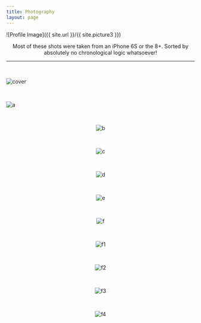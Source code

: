```yaml
---
title: Photography 
layout: page
---
```

![Profile Image]({{ site.url }}/{{ site.picture3 }})

<p style="text-align: center">Most of these shots were taken from an iPhone 6S or the 8+. Sorted by absolutely no chronological logic whatsoever!</p>

<hr>

<br />

<div markdown="1">

![cover](assets/images/f2.jpg)

</div>

<br />

<div markdown="1">

![a](assets/images/p1.jpg)

</div>

<br />

 
<div style="text-align: center" markdown="1">

![b](assets/images/0110918.jpg)

</div>

<br />

<div style="text-align: center" markdown="1">

![c](assets/images/100918.jpg)

</div>

<br />

<div style="text-align: center" markdown="1">

![d](assets/images/150918.jpg)

</div>

<br />

<div style="text-align: center" markdown="1">

![e](assets/images/160918.jpg)

</div>

<br />

<div style="text-align: center" markdown="1">

![f](assets/images/010918.jpg)

</div>

<br />

<div style="text-align: center" markdown="1">

![f1](assets/images/020918.jpg)

</div>

<br />

<div style="text-align: center" markdown="1">

![f2](assets/images/030918.jpg)

</div>

<br />

<div style="text-align: center" markdown="1">

![f3](assets/images/040918.jpg)

</div>

<br />

<div style="text-align: center" markdown="1">

![f4](assets/images/050918.jpg)

</div>




